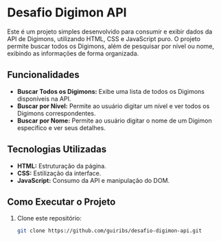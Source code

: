 # Desafio Digimon API

Este é um projeto simples desenvolvido para consumir e exibir dados da API de Digimons, utilizando HTML, CSS e JavaScript puro. O projeto permite buscar todos os Digimons, além de pesquisar por nível ou nome, exibindo as informações de forma organizada.

## Funcionalidades

- **Buscar Todos os Digimons:** Exibe uma lista de todos os Digimons disponíveis na API.
- **Buscar por Nível:** Permite ao usuário digitar um nível e ver todos os Digimons correspondentes.
- **Buscar por Nome:** Permite ao usuário digitar o nome de um Digimon específico e ver seus detalhes.

## Tecnologias Utilizadas

- **HTML:** Estruturação da página.
- **CSS:** Estilização da interface.
- **JavaScript:** Consumo da API e manipulação do DOM.

## Como Executar o Projeto

1. Clone este repositório:
   ```bash
   git clone https://github.com/guiribs/desafio-digimon-api.git
